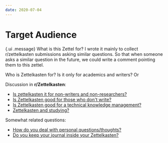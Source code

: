 ```yaml
---
date: 2020-07-04
---
```


# Target Audience

{.ui .message}
What is this Zettel for? I wrote it mainly to collect r/zettelkasten submissions asking similar questions. So that when someone asks a similar question in the future, we could write a comment pointing them to this zettel.

Who is Zettelkasten for? Is it only for academics and writers? Or

Discussion in **r/Zettelkasten**:

* [Is zettelkasten it for non-writers and non-researchers?](https://www.reddit.com/r/Zettelkasten/comments/hkupvt/is_zettelkasten_it_for_nonwriters_and/)
* [Is Zettelkasten good for those who don't write?](https://www.reddit.com/r/Zettelkasten/comments/gywl9n/is_zettelkasten_good_for_those_who_dont_write/)
* [Is Zettelkasten good for a technical knowledge management?](https://www.reddit.com/r/Zettelkasten/comments/hj42rr/is_zettelkasten_good_for_a_technical_knowledge/)
* [Zettelkasten and studying?](https://www.reddit.com/r/Zettelkasten/comments/h7q5tl/zettelkasten_and_studying/)

Somewhat related questions:

* [How do you deal with personal questions/thoughts?](https://www.reddit.com/r/Zettelkasten/comments/hegs3e/how_do_you_deal_with_personal_questionsthoughts/)
* [Do you keep your journal inside your Zettelkasten?](https://www.reddit.com/r/Zettelkasten/comments/gizpzg/do_you_keep_your_journal_inside_your_zettelkasten/)

